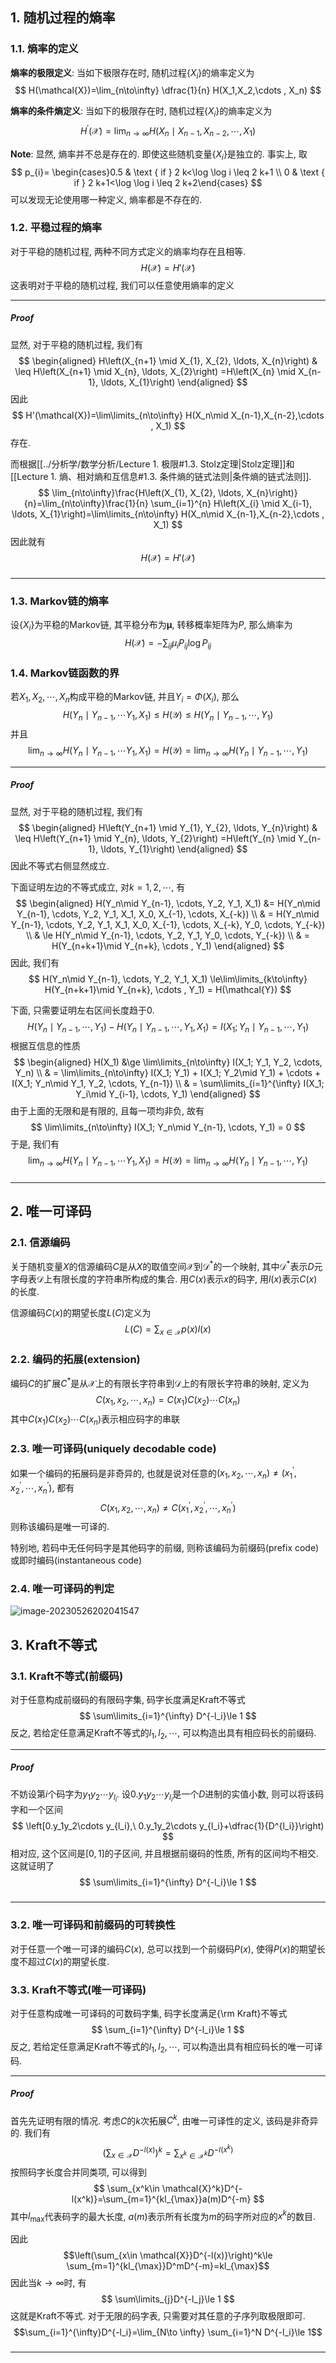 ## 1. 随机过程的熵率
### 1.1. 熵率的定义
**熵率的极限定义**: 当如下极限存在时, 随机过程$\{X_i\}$的熵率定义为
$$
H(\mathcal{X})=\lim_{n\to\infty} \dfrac{1}{n} H(X_1,X_2,\cdots , X_n)
$$

**熵率的条件熵定义**: 当如下的极限存在时, 随机过程$\{X_i\}$的熵率定义为
$$
H^{\prime}(\mathcal{X})=\lim_{n\to\infty} H(X_n\mid X_{n-1},X_{n-2},\cdots , X_1)
$$

**Note**: 显然, 熵率并不总是存在的. 即使这些随机变量$\{X_i\}$是独立的. 事实上, 取
$$
p_{i}= \begin{cases}0.5 & \text { if } 2 k<\log \log i \leq 2 k+1 \\ 0 & \text { if } 2 k+1<\log \log i \leq 2 k+2\end{cases}
$$
可以发现无论使用哪一种定义, 熵率都是不存在的. 

### 1.2. 平稳过程的熵率
对于平稳的随机过程, 两种不同方式定义的熵率均存在且相等. 
$$
H(\mathcal{X})=H'(\mathcal{X})
$$
这表明对于平稳的随机过程, 我们可以任意使用熵率的定义
___
##### Proof
显然, 对于平稳的随机过程, 我们有
$$
\begin{aligned}
H\left(X_{n+1} \mid X_{1}, X_{2}, \ldots, X_{n}\right) & \leq H\left(X_{n+1} \mid X_{n}, \ldots, X_{2}\right) =H\left(X_{n} \mid X_{n-1}, \ldots, X_{1}\right)
\end{aligned}
$$
因此
$$
H'(\mathcal{X})=\lim\limits_{n\to\infty} H(X_n\mid X_{n-1},X_{n-2},\cdots , X_1)
$$
存在. 

而根据[[../分析学/数学分析/Lecture 1. 极限#1.3. Stolz定理|Stolz定理]]和[[Lecture 1. 熵、相对熵和互信息#1.3. 条件熵的链式法则|条件熵的链式法则]]. 
$$
\lim_{n\to\infty}\frac{H\left(X_{1}, X_{2}, \ldots, X_{n}\right)}{n}=\lim_{n\to\infty}\frac{1}{n} \sum_{i=1}^{n} H\left(X_{i} \mid X_{i-1}, \ldots, X_{1}\right)=\lim\limits_{n\to\infty} H(X_n\mid X_{n-1},X_{n-2},\cdots , X_1)
$$
因此就有
$$
H(\mathcal{X})=H'(\mathcal{X})
$$
#####
___

### 1.3. Markov链的熵率
设$\{X_i\}$为平稳的Markov链, 其平稳分布为$\boldsymbol{\mu}$, 转移概率矩阵为$P$, 那么熵率为
$$
H(\mathcal{X}) = -\sum_{ij} \mu_i P_{ij} \log P_{ij}
$$

### 1.4. Markov链函数的界
若$X_1,X_2,\cdots, X_n$构成平稳的Markov链, 并且$Y_i=\Phi(X_i)$, 那么
$$
H(Y_n\mid Y_{n-1},\cdots Y_1, X_1)\le H(\mathcal{Y})\le H(Y_n\mid Y_{n-1},\cdots , Y_1)
$$
并且
$$
\lim_{n\to \infty} H(Y_n\mid Y_{n-1},\cdots Y_1, X_1) =H(\mathcal{Y})=\lim_{n\to \infty} H(Y_n\mid Y_{n-1},\cdots , Y_1)
$$
___
##### Proof
显然, 对于平稳的随机过程, 我们有
$$
\begin{aligned}
H\left(Y_{n+1} \mid Y_{1}, Y_{2}, \ldots, Y_{n}\right) & \leq H\left(Y_{n+1} \mid Y_{n}, \ldots, Y_{2}\right) =H\left(Y_{n} \mid Y_{n-1}, \ldots, Y_{1}\right)
\end{aligned}
$$
因此不等式右侧显然成立. 

下面证明左边的不等式成立, 对$k=1,2,\cdots$, 有
$$
\begin{aligned} 
    H(Y_n\mid Y_{n-1}, \cdots, Y_2, Y_1, X_1) &=  H(Y_n\mid Y_{n-1}, \cdots, Y_2, Y_1, X_1, X_0, X_{-1}, \cdots, X_{-k}) \\
    & = H(Y_n\mid Y_{n-1}, \cdots, Y_2, Y_1, X_1, X_0, X_{-1}, \cdots, X_{-k}, Y_0, \cdots, Y_{-k}) \\
    & \le H(Y_n\mid Y_{n-1}, \cdots, Y_2, Y_1,  Y_0, \cdots, Y_{-k}) \\
    & = H(Y_{n+k+1}\mid Y_{n+k}, \cdots , Y_1)
\end{aligned}
$$
因此, 我们有
$$
 H(Y_n\mid Y_{n-1}, \cdots, Y_2, Y_1, X_1) \le\lim\limits_{k\to\infty} H(Y_{n+k+1}\mid Y_{n+k}, \cdots , Y_1) = H(\mathcal{Y})
$$

下面, 只需要证明左右区间长度趋于$0$. 
$$
    H(Y_n\mid Y_{n-1}, \cdots, Y_1) -   H(Y_n\mid Y_{n-1}, \cdots, Y_1, X_1)  = I(X_1; Y_n\mid Y_{n-1}, \cdots, Y_1) 
$$
根据互信息的性质
$$
\begin{aligned} 
    H(X_1) &\ge \lim\limits_{n\to\infty}  I(X_1; Y_1, Y_2, \cdots, Y_n)  \\ 
    & = \lim\limits_{n\to\infty} I(X_1; Y_1) + I(X_1; Y_2\mid Y_1) + \cdots + I(X_1; Y_n\mid Y_1, Y_2, \cdots, Y_{n-1}) \\
    & = \sum\limits_{i=1}^{\infty} I(X_1; Y_i\mid Y_{i-1}, \cdots, Y_1)
\end{aligned}
$$
由于上面的无限和是有限的, 且每一项均非负, 故有
$$
\lim\limits_{n\to\infty} I(X_1; Y_n\mid Y_{n-1}, \cdots, Y_1) = 0
$$
于是, 我们有
$$
\lim_{n\to \infty} H(Y_n\mid Y_{n-1},\cdots Y_1, X_1) =H(\mathcal{Y})=\lim_{n\to \infty} H(Y_n\mid Y_{n-1},\cdots , Y_1)
$$
#####
___

## 2. 唯一可译码
### 2.1. 信源编码
关于随机变量$X$的信源编码$C$是从$X$的取值空间$\mathcal{X}$到$\mathcal{D}^*$的一个映射, 其中$\mathcal{D}^*$表示$D$元字母表$\mathcal{D}$上有限长度的字符串所构成的集合. 用$C(x)$表示$x$的码字, 用$l(x)$表示$C(x)$的长度. 
	
信源编码$C(x)$的期望长度$L(C)$定义为
$$
L(C)=\sum_{x\in \mathcal{X}}p(x)l(x)
$$

### 2.2. 编码的拓展(extension)
编码$C$的扩展$C^*$是从$\mathcal{X}$上的有限长字符串到$\mathcal{D}$上的有限长字符串的映射, 定义为
$$
C(x_1,x_2,\cdots , x_n)=C(x_1)C(x_2)\cdots C(x_n)
$$
其中$C(x_1)C(x_2)\cdots C(x_n)$表示相应码字的串联

### 2.3. 唯一可译码(uniquely decodable code)
如果一个编码的拓展码是非奇异的, 也就是说对任意的$(x_1, x_2, \cdots, x_n)\neq (x_1^{\prime}, x_2^{\prime}, \cdots, x_n^{\prime})$, 都有
$$
C(x_1, x_2, \cdots, x_n)\neq C(x_1^{\prime}, x_2^{\prime}, \cdots, x_n^{\prime})
$$
则称该编码是唯一可译的. 
	
特别地, 若码中无任何码字是其他码字的前缀, 则称该编码为前缀码(prefix code)或即时编码(instantaneous code)

### 2.4. 唯一可译码的判定

![image-20230526202041547](./Lecture%202.%20%E6%95%B0%E6%8D%AE%E5%8E%8B%E7%BC%A9.assets/image-20230526202041547.png)

## 3. Kraft不等式
### 3.1. Kraft不等式(前缀码)
对于任意构成前缀码的有限码字集, 码字长度满足Kraft不等式
$$
\sum\limits_{i=1}^{\infty} D^{-l_i}\le 1
$$
反之, 若给定任意满足Kraft不等式的$l_1,l_2,\cdots$, 可以构造出具有相应码长的前缀码. 
___
##### Proof
不妨设第$i$个码字为$y_1y_2\cdots y_{l_i}$. 设$0.y_1y_2\cdots y_{l_i}$是一个$D$进制的实值小数, 则可以将该码字和一个区间
$$
\left[0.y_1y_2\cdots y_{l_i},\ 0.y_1y_2\cdots y_{l_i}+\dfrac{1}{D^{l_i}}\right)
$$
相对应, 这个区间是$[0,1]$的子区间, 并且根据前缀码的性质, 所有的区间均不相交. 这就证明了
$$
\sum\limits_{i=1}^{\infty} D^{-l_i}\le 1
$$
#####
___

### 3.2. 唯一可译码和前缀码的可转换性
对于任意一个唯一可译的编码$C(x)$, 总可以找到一个前缀码$P(x)$, 使得$P(x)$的期望长度不超过$C(x)$的期望长度. 

### 3.3. Kraft不等式(唯一可译码)
对于任意构成唯一可译码的可数码字集, 码字长度满足{\rm Kraft}不等式
$$
\sum_{i=1}^{\infty} D^{-l_i}\le 1
$$
反之, 若给定任意满足Kraft不等式的$l_1,l_2,\cdots$, 可以构造出具有相应码长的唯一可译码. 
___
##### Proof
首先先证明有限的情况. 考虑$C$的$k$次拓展$C^k$, 由唯一可译性的定义, 该码是非奇异的. 我们有
$$
\left(\sum_{x\in \mathcal{X}}D^{-l(x)}\right)^k=\sum_{x^k\in \mathcal{X}^k}D^{-l(x^k)}
$$
按照码字长度合并同类项, 可以得到
$$
\sum_{x^k\in \mathcal{X}^k}D^{-l(x^k)}=\sum_{m=1}^{kl_{\max}}a(m)D^{-m}
$$
其中$l_{\max}$代表码字的最大长度, $a(m)$表示所有长度为$m$的码字所对应的$x^k$的数目. 

因此
$$\left(\sum_{x\in \mathcal{X}}D^{-l(x)}\right)^k\le \sum_{m=1}^{kl_{\max}}D^mD^{-m}=kl_{\max}$$
因此当$k\to \infty$时, 有
$$
\sum\limits_{j}D^{-l_j}\le 1
$$
这就是Kraft不等式. 对于无限的码字表, 只需要对其任意的子序列取极限即可. 
$$\sum_{i=1}^{\infty}D^{-l_i}=\lim_{N\to \infty} \sum_{i=1}^N D^{-l_i}\le 1$$
#####
___
